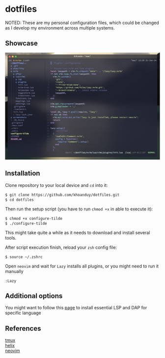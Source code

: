 # dotfiles
NOTED: These are my personal configuration files, which could be changed as I develop my environment across multiple systems.

## Showcase
![image](./screenshots/nvim-screenshot.png)

## Installation
Clone repository to your local device and `cd` into it:
```shell script
$ git clone https://github.com/khoanduy/dotfiles.git
$ cd dotfiles
```
Then run the setup script (you have to run `chmod +x` in able to execute it):
```shell script
$ chmod +x configure-tilde
$ ./configure-tilde
```
This might take quite a while as it needs to download and install several tools.

After script execution finish, reload your `zsh` config file:
```shell script
$ source ~/.zshrc
```

Open `neovim` and wait for `Lazy` installs all plugins, or you might need to run it manually
```vim
:Lazy
```

## Additional options
You might want to follow this [page](https://github.com/helix-editor/helix/wiki/How-to-install-the-default-language-servers) 
to install essential LSP and DAP for specific language

## References
[tmux](https://github.com/tmux/tmux)\
[helix](https://docs.helix-editor.com)\
[neovim](https://neovim.io/doc/user/index.html)
